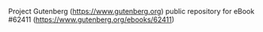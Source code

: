 Project Gutenberg (https://www.gutenberg.org) public repository for
eBook #62411 (https://www.gutenberg.org/ebooks/62411)
